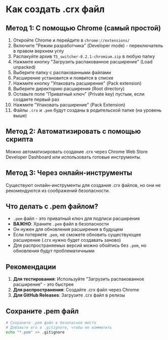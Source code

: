 # Как создать .crx файл

## Метод 1: С помощью Chrome (самый простой)

1. Откройте Chrome и перейдите в `chrome://extensions/`
2. Включите "Режим разработчика" (Developer mode) - переключатель в правом верхнем углу
3. Распакуйте архив `TS_switcher-0.2.1-chromium.zip` в любую папку
4. Нажмите кнопку "Загрузить распакованное расширение" (Load unpacked)
5. Выберите папку с распакованными файлами
6. Расширение установится и появится в списке
7. Нажмите кнопку "Упаковать расширение" (Pack extension)
8. Выберите директорию расширения (Root directory)
9. Оставьте поле "Приватный ключ" (Private key) пустым, если создаете первый раз
10. Нажмите "Упаковать расширение" (Pack Extension)
11. Файлы `.crx` и `.pem` будут созданы в родительской папке (на уровень выше)

## Метод 2: Автоматизировать с помощью скрипта

Можно автоматизировать создание .crx через Chrome Web Store Developer Dashboard или использовать готовые инструменты.

## Метод 3: Через онлайн-инструменты

Существуют онлайн-инструменты для создания .crx файлов, но они не рекомендуются из соображений безопасности.

## Что делать с .pem файлом?

- `.pem` файл - это приватный ключ для подписи расширения
- **ВАЖНО**: Храните `.pem` файл в безопасности
- Он нужен для обновления расширения в будущем
- Если потеряете `.pem`, не сможете обновить существующее расширение (.crx нужно будет создавать заново)
- Для распространяемых версий можно обойтись без `.pem`, но обновления будут проблематичными

## Рекомендации

1. **Для тестирования**: Используйте "Загрузить распакованное расширение" - это быстрее
2. **Для распространения**: Создайте .crx файл через Chrome
3. **Для GitHub Releases**: Загрузите .crx файл в релизы

## Сохраните .pem файл

```bash
# Сохраните .pem файл в безопасное место
# Добавьте его в .gitignore, чтобы не коммитить
echo "*.pem" >> .gitignore
```

